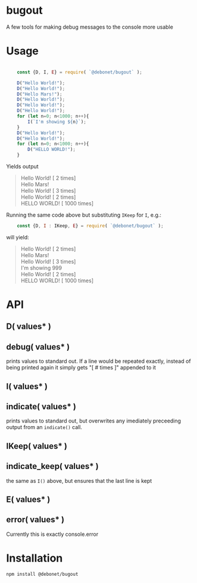 # bugout

A few tools for making debug messages to the console more usable
 
# Usage

```javascript

	const {D, I, E} = require( `@debonet/bugout` );

	D("Hello World!");
	D("Hello World!");
	D("Hello Mars!");
	D("Hello World!");
	D("Hello World!");
	D("Hello World!");
	for (let n=0; n<1000; n++){
		I(`I'm showing ${n}`);
	}
	D("Hello World!");
	D("Hello World!");
	for (let n=0; n<1000; n++){
		D("HELLO WORLD!");
	}
```

Yields output

> Hello World! [ 2 times]  
> Hello Mars!  
> Hello World! [ 3 times]  
> Hello World! [ 2 times]  
> HELLO WORLD! [ 1000 times]


Running the same code above but substituting `IKeep` for `I`, e.g.:

```javascript
	const {D, I : IKeep, E} = require( `@debonet/bugout` );
```

will yield:


> Hello World! [ 2 times]  
> Hello Mars!  
> Hello World! [ 3 times]  
> I'm showing 999  
> Hello World! [ 2 times]  
> HELLO WORLD! [ 1000 times]



# API

## D( values* )
## debug( values* ) 

prints values to standard out. If a line would be repeated exactly, instead of being printed again it simply gets "[ # times ]" appended to it

## I( values* )
## indicate( values* )

prints values to standard out, but overwrites any imediately preceeding output from an `indicate()` call.

## IKeep( values* )
## indicate_keep( values* )

the same as `I()` above, but ensures that the last line is kept

## E( values* )
## error( values* ) 

Currently this is exactly console.error




# Installation
```
npm install @debonet/bugout
```
 
 
